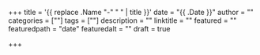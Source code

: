 +++
title = '{{ replace .Name "-" " " | title }}'
date = "{{ .Date }}"
author = ""
categories = [""]
tags = [""]
description = ""
linktitle = ""
featured = ""
featuredpath = "date"
featuredalt = ""
draft = true

+++
